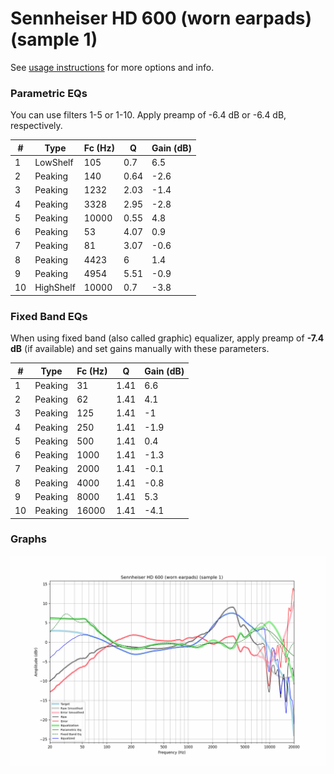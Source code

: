 # Sennheiser HD 600 (worn earpads) (sample 1)
See [usage instructions](https://github.com/jaakkopasanen/AutoEq#usage) for more options and info.

### Parametric EQs
You can use filters 1-5 or 1-10. Apply preamp of -6.4 dB or -6.4 dB, respectively.

|   # | Type      |   Fc (Hz) |    Q |   Gain (dB) |
|-----|-----------|-----------|------|-------------|
|   1 | LowShelf  |       105 | 0.7  |         6.5 |
|   2 | Peaking   |       140 | 0.64 |        -2.6 |
|   3 | Peaking   |      1232 | 2.03 |        -1.4 |
|   4 | Peaking   |      3328 | 2.95 |        -2.8 |
|   5 | Peaking   |     10000 | 0.55 |         4.8 |
|   6 | Peaking   |        53 | 4.07 |         0.9 |
|   7 | Peaking   |        81 | 3.07 |        -0.6 |
|   8 | Peaking   |      4423 | 6    |         1.4 |
|   9 | Peaking   |      4954 | 5.51 |        -0.9 |
|  10 | HighShelf |     10000 | 0.7  |        -3.8 |

### Fixed Band EQs
When using fixed band (also called graphic) equalizer, apply preamp of **-7.4 dB** (if available) and set gains manually with these parameters.

|   # | Type    |   Fc (Hz) |    Q |   Gain (dB) |
|-----|---------|-----------|------|-------------|
|   1 | Peaking |        31 | 1.41 |         6.6 |
|   2 | Peaking |        62 | 1.41 |         4.1 |
|   3 | Peaking |       125 | 1.41 |        -1   |
|   4 | Peaking |       250 | 1.41 |        -1.9 |
|   5 | Peaking |       500 | 1.41 |         0.4 |
|   6 | Peaking |      1000 | 1.41 |        -1.3 |
|   7 | Peaking |      2000 | 1.41 |        -0.1 |
|   8 | Peaking |      4000 | 1.41 |        -0.8 |
|   9 | Peaking |      8000 | 1.41 |         5.3 |
|  10 | Peaking |     16000 | 1.41 |        -4.1 |

### Graphs
![](./Sennheiser%20HD%20600%20(worn%20earpads)%20(sample%201).png)
